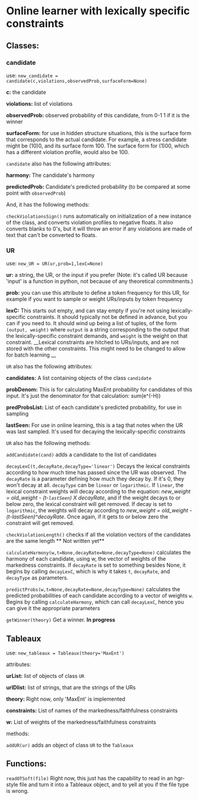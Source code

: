 # Online learner with lexically specific constraints

## Classes:

### candidate
use: `new_candidate = candidate(c,violations,observedProb,surfaceForm=None)`

**c:** the candidate

**violations:** list of violations

**observedProb:** observed probability of this candidate, from 0-1 1 if it is the winner

**surfaceForm:** for use in hidden structure situations, this is the surface form that corresponds to the actual candidate.  For example, a stress candidate might be (10)0, and its surface form 100.  The surface form for (1)00, which has a different violation profile, would also be 100.

`candidate` also has the following attributes:

**harmony:** The candidate's harmony

**predictedProb:** Candidate's predicted probability (to be compared at some point with `observedProb`)

And, it has the following methods:

`checkViolationsSign()` runs automatically on initialization of a new instance of the class, and converts violation profiles to negative floats.  It also converts blanks to 0's, but it will throw an error if any violations are made of text that can't be converted to floats.

### UR
use: `new_UR = UR(ur,prob=1,lexC=None)`

**ur:** a string, the UR, or the input if you prefer (Note: it's called UR because 'input' is a function in python, not because of any theoretical commitments.)

**prob:** you can use this attribute to define a token frequency for this UR, for example if you want to sample or weight URs/inputs by token frequency

**lexC:** This starts out empty, and can stay empty if you're not using lexically-specific constraints.  It should typically not be defined in advance, but you can if you need to.  It should wind up being a list of tuples, of the form `(output, weight)` where `output` is a string corresponding to the output that the lexically-specific constraint demands, and `weight` is the weight on that constraint.  __Lexical constraints are hitched to URs/inputs, and are not stored with the other constraints.  This might need to be changed to allow for batch learning __

`UR` also has the following attributes:

**candidates:** A list containing objects of the class `candidate`

**probDenom:** This is for calculating MaxEnt probability for candidates of this input.  It's just the denominator for that calculation: sum(e^(-H))

**predProbsList:** List of each candidate's predicted probability, for use in sampling

**lastSeen:** For use in online learning, this is a tag that notes when the UR was last sampled.  It's used for decaying the lexically-specific constraints

`UR` also has the following methods:

`addCandidate(cand)` adds a candidate to the list of candidates

`decayLexC(t,decayRate,decayType='linear')` Decays the lexical constraints according to how much time has passed since the UR was observed.  The `decayRate` is a parameter defining how much they decay by.  If it's 0, they won't decay at all.  `decayType` can be `linear` or `logarithmic`.  If `linear`, the lexical constraint weights will decay according to the equation: *new_weight = old_weight - (t-`lastSeen`) X decayRate*, and if the weight decays to or below zero, the lexical constraint will get removed. If decay is set to `logarithmic`, the weights will decay according to *new_weight = old_weight - (t-lastSeen)^decayRate*.  Once again, if it gets to or below zero the constraint will get removed.

`checkViolationLength()` checks if all the violation vectors of the candidates are the same length ** Not written yet**

`calculateHarmony(w,t=None,decayRate=None,decayType=None)` calculates the harmony of each candidate, using w, the vector of weights of the markedness constraints.  If `decayRate` is set to something besides None, it begins by calling `decayLexC`, which is why it takes `t`, `decayRate`, and `decayType` as parameters.

`predictProbs(w,t=None,decayRate=None,decayType=None)` calculates the predicted probabilities of each candidate according to a vector of weights `w`.  Begins by calling `calculateHarmony`, which can call `decayLexC`, hence you can give it the appropriate parameters

`getWinner(theory)` Get a winner.  **In progress**

## Tableaux

use: `new_tableaux = Tableaux(theory='MaxEnt')`

attributes:

**urList:** list of objects of class `UR`

**urIDlist:** list of strings, that are the strings of the URs

**theory:** Right now, only 'MaxEnt' is implemented

**constraints:** List of names of the markedness/faithfulness constraints

**w:** List of weights of the markedness/faithfulness constraints

methods:

`addUR(ur)` adds an object of class `UR` to the `Tableaux`

## Functions:

`readOTSoft(file)` Right now, this just has the capability to read in an hgr-style file and turn it into a Tableaux object, and to yell at you if the file type is wrong.
